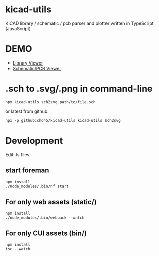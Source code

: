 kicad-utils
========

KiCAD library / schematic / pcb parser and plotter written in TypeScript (JavaScript)

DEMO
====

- <a href="https://cho45.stfuawsc.com/kicad-utils/static/library.html">Library Viewer</a>
- <a href="https://cho45.stfuawsc.com/kicad-utils/static/viewer.html">Schematic/PCB Viewer</a>

.sch to .svg/.png in command-line
=================================

```
npx kicad-utils sch2svg path/to/file.sch
```

or latest from github:

```
npx -p github:cho45/kicad-utils kicad-utils sch2svg
```

Development
===========

Edit .ts files.

## start foreman

```
npm install
./node_modules/.bin/nf start
```

## For only web assets (static/)

```
npm install
./node_modules/.bin/webpack --watch
```

## For only CUI assets (bin/)
```
npm install
tsc --watch
```
